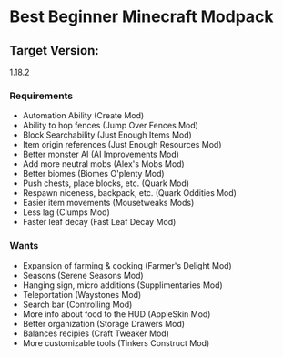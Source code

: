 # Best Beginner Minecraft Modpack

## Target Version:
1.18.2

### Requirements
- Automation Ability (Create Mod)
- Ability to hop fences (Jump Over Fences Mod)
- Block Searchability (Just Enough Items Mod)
- Item origin references (Just Enough Resources Mod)
- Better monster AI (AI Improvements Mod)
- Add more neutral mobs (Alex's Mobs Mod)
- Better biomes (Biomes O'plenty Mod)
- Push chests, place blocks, etc. (Quark Mod)
- Respawn niceness, backpack, etc. (Quark Oddities Mod)
- Easier item movements (Mousetweaks Mods)
- Less lag (Clumps Mod)
- Faster leaf decay (Fast Leaf Decay Mod)


### Wants
- Expansion of farming & cooking (Farmer's Delight Mod)
- Seasons (Serene Seasons Mod)
- Hanging sign, micro additions (Supplimentaries Mod)
- Teleportation (Waystones Mod)
- Search bar (Controlling Mod)
- More info about food to the HUD (AppleSkin Mod)
- Better organization (Storage Drawers Mod)
- Balances recipies (Craft Tweaker Mod)
- More customizable tools (Tinkers Construct Mod)
